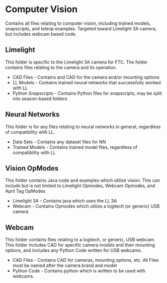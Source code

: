 # Computer Vision
Contains all files relating to computer vision, including trained models, snapscripts, and teleop examples. Targeted toward Limelight 3A camera, but includes webcam based code.
## Limelight
This folder is specific to the Limelight 3A camera for FTC. The folder contains files relating to the camera and its operation.
* CAD Files - Contains and CAD for the camera and/or mounting options
* LL Models - Contains trained neural networks that successfully worked with LL
* Python Snapscripts - Contains Python files for snapscripts, may be split into season-based folders

## Neural Networks
This folder is for any files relating to neural networks in general, regardless of compatibility with LL. 
* Data Sets - Contains any dataset files for NN
* Trained Models - Contains trained model files, regardless of compatibility with LL

## Vision OpModes
This folder contains Java code and examples which utilize vision. This can include but is not limited to Limelight Opmodes, Webcam Opmodes, and April Tag OpModes
* Limelight 3A - Contains java which uses the LL 3A
* Webcam - Contains Opmodes which utilize a logitech (or generic) USB camera

## Webcam
This folder contains files relating to a logitech, or generic, USB webcam. This folder includes CAD for specific camera models and their mounting options, and includes any Python Code written for USB webcams.
* CAD Files - Contains CAD for cameras, mounting options, etc. All Files must be named after the camera brand and model
* Python Code - Contains python which is written to be used with webcams.

